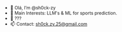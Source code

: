 - 👋 Olá, I’m @sh0ck-zy
- 👀 Main Interests: LLM's & ML for sports prediction.
- 🌱 ???
- 📫 Contact: sh0ck.zy.25@gmail.com

<!---
sh0ck-zy/sh0ck-zy is a ✨ special ✨ repository because its `README.md` (this file) appears on your GitHub profile.
You can click the Preview link to take a look at your changes.
--->
